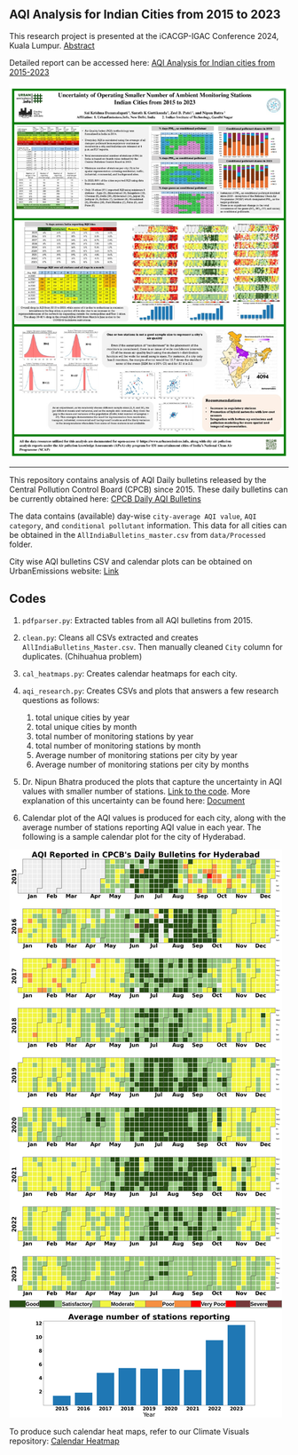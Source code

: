 ## AQI Analysis for Indian Cities from 2015 to 2023

This research project is presented at the iCACGP-IGAC Conference 2024, Kuala Lumpur. [Abstract](https://icacgp-igac2024.com/wp-content/uploads/2024/08/A144.-Sai-Krishna-Dammalapati.pdf)

Detailed report can be accessed here: [AQI Analysis for Indian cities from 2015-2023](https://urbanemissions.info/wp-content/uploads/docs/SIM-47-2024.pdf)

![alt text](assets/India_Monitoring_Poster.jpg)

<hr>

This repository contains analysis of AQI Daily bulletins released by the Central Pollution Control Board (CPCB) since 2015. These daily bulletins can be currently obtained here: [CPCB Daily AQI Bulletins](https://cpcb.nic.in/AQI_Bulletin.php)

The data contains (available) day-wise `city-average AQI value`, `AQI category`, and `conditional pollutant` information. This data for all cities can be obtained in the  `AllIndiaBulletins_master.csv` from `data/Processed` folder.

City wise AQI bulletins CSV and calendar plots can be obtained on UrbanEmissions website: [Link](https://urbanemissions.info/india-air-quality/india-ncap-aqi-indian-cities-2015-2023/)


## Codes
1. `pdfparser.py`: Extracted tables from all AQI bulletins from 2015.
2. `clean.py`: Cleans all CSVs extracted and creates `AllIndiaBulletins_Master.csv`. Then manually cleaned `City` column for duplicates. (Chihuahua problem)
3. `cal_heatmaps.py`: Creates calendar heatmaps for each city. 
4. `aqi_research.py`: Creates CSVs and plots that answers a few research questions as follows:

    1. total unique cities by year 
    2. total unique cities by month
    3. total number of monitoring stations by year
    4. total number of monitoring stations by month
    5. Average number of monitoring stations per city by year 
    6. Average number of monitoring stations per city by months
5. Dr. Nipun Bhatra produced the plots that capture the uncertainty in AQI values with smaller number of stations. [Link to the code](https://nipunbatra.github.io/blog/posts/2024-sample-distribution.html). More explanation of this uncertainty can be found here: [Document](<assets/Issue with less number of air quality monitoring stations.pdf>)

6. Calendar plot of the AQI values is produced for each city, along with the average number of stations reporting AQI value in each year. The following is a sample calendar plot for the city of Hyderabad.

![Calendar-Plot Hyderabad](assets/hyd_calendar_aqi.png)

To produce such calendar heat maps, refer to our Climate Visuals repository: [Calendar Heatmap](https://github.com/urbanemissions-info/ClimateVisuals/blob/main/Calendar%20Heatmap.ipynb)

